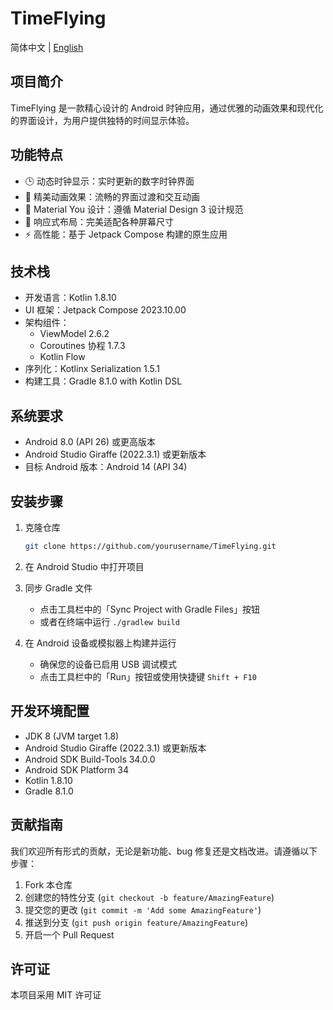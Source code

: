 # TimeFlying

简体中文 | [English](README_en.md)

## 项目简介

TimeFlying 是一款精心设计的 Android 时钟应用，通过优雅的动画效果和现代化的界面设计，为用户提供独特的时间显示体验。

## 功能特点

- 🕒 动态时钟显示：实时更新的数字时钟界面
- 🎨 精美动画效果：流畅的界面过渡和交互动画
- 🌈 Material You 设计：遵循 Material Design 3 设计规范
- 📱 响应式布局：完美适配各种屏幕尺寸
- ⚡ 高性能：基于 Jetpack Compose 构建的原生应用

## 技术栈

- 开发语言：Kotlin 1.8.10
- UI 框架：Jetpack Compose 2023.10.00
- 架构组件：
  - ViewModel 2.6.2
  - Coroutines 协程 1.7.3
  - Kotlin Flow
- 序列化：Kotlinx Serialization 1.5.1
- 构建工具：Gradle 8.1.0 with Kotlin DSL

## 系统要求

- Android 8.0 (API 26) 或更高版本
- Android Studio Giraffe (2022.3.1) 或更新版本
- 目标 Android 版本：Android 14 (API 34)

## 安装步骤

1. 克隆仓库
   ```bash
   git clone https://github.com/yourusername/TimeFlying.git
   ```

2. 在 Android Studio 中打开项目

3. 同步 Gradle 文件
   - 点击工具栏中的「Sync Project with Gradle Files」按钮
   - 或者在终端中运行 `./gradlew build`

4. 在 Android 设备或模拟器上构建并运行
   - 确保您的设备已启用 USB 调试模式
   - 点击工具栏中的「Run」按钮或使用快捷键 `Shift + F10`

## 开发环境配置

- JDK 8 (JVM target 1.8)
- Android Studio Giraffe (2022.3.1) 或更新版本
- Android SDK Build-Tools 34.0.0
- Android SDK Platform 34
- Kotlin 1.8.10
- Gradle 8.1.0

## 贡献指南

我们欢迎所有形式的贡献，无论是新功能、bug 修复还是文档改进。请遵循以下步骤：

1. Fork 本仓库
2. 创建您的特性分支 (`git checkout -b feature/AmazingFeature`)
3. 提交您的更改 (`git commit -m 'Add some AmazingFeature'`)
4. 推送到分支 (`git push origin feature/AmazingFeature`)
5. 开启一个 Pull Request

## 许可证

本项目采用 MIT 许可证